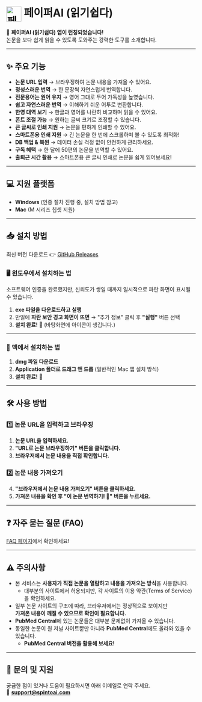 # <img src="https://paiper-ai-public-bucket.s3.ap-northeast-2.amazonaws.com/paiper-ai-logo-reader-128x128.png" alt="페이퍼AI 로고" width="40px" height="40px" style="vertical-align: middle;" /> 페이퍼AI (읽기쉽다)

📢 **페이퍼AI (읽기쉽다) 앱이 런칭되었습니다!**  
논문을 보다 쉽게 읽을 수 있도록 도와주는 강력한 도구를 소개합니다.  

---

## ✨ 주요 기능

- **논문 URL 입력** → 브라우징하여 논문 내용을 가져올 수 있어요.
- **정성스러운 번역** → 한 문장씩 자연스럽게 번역합니다.
- **전문용어는 원어 유지** → 영어 그대로 두어 가독성을 높였습니다.
- **쉽고 자연스러운 번역** → 이해하기 쉬운 어투로 변환합니다.
- **한영 대역 보기** → 한글과 영어를 나란히 비교하며 읽을 수 있어요.
- **폰트 조절 가능** → 원하는 글씨 크기로 조정할 수 있습니다.
- **큰 글씨로 인쇄 지원** → 논문을 편하게 인쇄할 수 있어요.
- **스마트폰용 인쇄 지원** → 긴 논문을 한 번에 스크롤하며 볼 수 있도록 최적화!
- **DB 백업 & 복원** → 데이터 손실 걱정 없이 안전하게 관리하세요.
- **구독 혜택** → 한 달에 50편의 논문을 번역할 수 있어요.
- **출퇴근 시간 활용** → 스마트폰용 큰 글씨 인쇄로 논문을 쉽게 읽어보세요!

---

## 💻 지원 플랫폼
- **Windows** (인증 절차 진행 중, 설치 방법 참고)
- **Mac** (M 시리즈 칩셋 지원)

---

## 📥 설치 방법
최신 버전 다운로드 👉 [GitHub Releases](https://github.com/spintoai/paiper-ai-reader/releases)

### 🖥 윈도우에서 설치하는 법
소프트웨어 인증을 완료했지만, 신뢰도가 쌓일 때까지 일시적으로 파란 화면이 표시될 수 있습니다.

1. **exe 파일을 다운로드하고 실행**
2. 만일에 **파란 보안 경고 화면이 뜨면** → "추가 정보" 클릭 후 **"실행"** 버튼 선택
3. **설치 완료!** 🎉 (바탕화면에 아이콘이 생깁니다.)

---

### 🍏 맥에서 설치하는 법
1. **dmg 파일 다운로드**
2. **Application 폴더로 드래그 앤 드롭** (일반적인 Mac 앱 설치 방식)
3. **설치 완료!** 🚀

---

## 🛠 사용 방법

### 1️⃣ 논문 URL을 입력하고 브라우징
1. **논문 URL을 입력하세요.**  
2. **"URL로 논문 브라우징하기" 버튼을 클릭합니다.**  
3. **브라우저에서 논문 내용을 직접 확인합니다.**

### 2️⃣ 논문 내용 가져오기
4. **"브라우저에서 논문 내용 가져오기" 버튼을 클릭하세요.**  
5. **가져온 내용을 확인 후 "이 논문 번역하기! 🚀" 버튼을 누르세요.**


---

## ❓ 자주 묻는 질문 (FAQ)
[FAQ 페이지](https://paiper-ai.com/#/faq)에서 확인하세요!  

---

## ⚠️ 주의사항
- 본 서비스는 **사용자가 직접 논문을 열람하고 내용을 가져오는 방식**을 사용합니다.  
  - 대부분의 사이트에서 허용되지만, 각 사이트의 이용 약관(Terms of Service)을 확인하세요.  
- 일부 논문 사이트의 구조에 따라, 브라우저에서는 정상적으로 보이지만  
  **가져온 내용이 깨질 수 있으므로 확인이 필요합니다.**  
- **PubMed Central**에 있는 논문들은 대부분 문제없이 가져올 수 있습니다.  
- 동일한 논문이 원 저널 사이트뿐만 아니라 **PubMed Central**에도 올라와 있을 수 있습니다.  
  - **PubMed Central 버전을 활용해 보세요!**  

---

## 📩 문의 및 지원
궁금한 점이 있거나 도움이 필요하시면 아래 이메일로 연락 주세요.  
📧 **support@spintoai.com**
